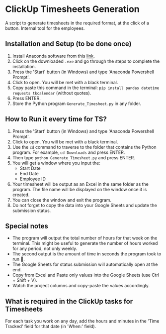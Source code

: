 # ClickUp Timesheets Generation
A script to generate timesheets in the required format, at the click of a button. Internal tool for the employees.

## Installation and Setup (to be done once)

1. Install Anaconda software from this [link](www.anaconda.com).
2. Click on the downloaded `.exe` and go through the steps to complete the installation.
3. Press the 'Start' button (in Windows) and type 'Anaconda Powershell Prompt'.
4. Click to open. You will be met with a black terminal.
5. Copy paste this command in the terminal: `pip install pandas datetime requests tkcalendar` (without quotes).
6. Press ENTER.
7. Store the Python program `Generate_Timesheet.py` in any folder.

## How to Run it every time for TS?

1. Press the 'Start' button (in Windows) and type 'Anaconda Powershell Prompt'.
2. Click to open. You will be met with a black terminal.
3. Use the `cd` command to traverse to the folder that contains the Python program. For example, `cd Downloads` and press ENTER.
4. Then type `python Generate_Timesheet.py` and press ENTER.
5. You will get a window where you input the:
   - Start Date
   - End Date
   - Employee ID
6. Your timesheet will be output as an Excel in the same folder as the program. The file name will be displayed on the window once it is created.
7. You can close the window and exit the program.
8. Do not forget to copy the data into your Google Sheets and update the submission status.

## Special notes

- The program will output the total number of hours for that week on the terminal. This might be useful to generate the number of hours worked for any period, not only weekly.
- The second output is the amount of time in seconds the program took to run 🙂.
- The Google Sheets for status submission will automatically open at the end.
- Copy from Excel and Paste only values into the Google Sheets (use Ctrl + Shift + V).
- Watch the project columns and copy-paste the values accordingly.

## What is required in the ClickUp tasks for Timesheets

For each task you work on any day, add the hours and minutes in the 'Time Tracked' field for that date (in 'When:' field).

